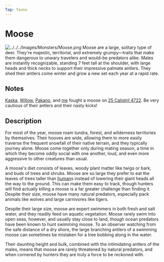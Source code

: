 ```yaml
---
Tag: fauna
---
```

# Moose
![../../../Images/Monsters/Moose.png](questforthefrozenflame/docs/Images/Monsters/Moose.png)
Moose are a large, solitary type of deer. They're majestic, territorial, and extremely grumpy—traits that make them dangerous to unwary travelers and would-be predators alike. Males are instantly recognizable, standing 7 feet tall at the shoulder, with large heads and thick necks to support their impressive palmate antlers. They shed their antlers come winter and grow a new set each year at a rapid rate.  

## Notes
[Kaska](questforthefrozenflame/docs/Backstory/NPCs/People/Broken-Tusk/Party-Members/Kaska.md), [Willow](questforthefrozenflame/docs/Backstory/NPCs/People/Broken-Tusk/Party-Members/Willow.md), [Pakano](questforthefrozenflame/docs/Backstory/NPCs/People/Broken-Tusk/Pakano.md), and [me](questforthefrozenflame/docs/Backstory/NPCs/People/Broken-Tusk/Party-Members/Xiat.md) fought a moose on [25 Calistril 4722](questforthefrozenflame/docs/Playing-Notes/Session-1.md#25%20Calistril%204722). Be very cautious of their antlers and their nasty kicks!

## Description
For most of the year, moose roam tundra, forest, and wilderness territories by themselves. Their hooves are wide, allowing them to more easily traverse the frequent snowfall of their native terrain, and they typically journey alone. Moose come together only during mating season, a time in which they become oddly social with one another, loud, and even more aggressive to other creatures than usual.  
  
A moose's diet consists of leaves, woody plant matter like twigs or bark, and buds of trees and shrubs. Moose are so large they prefer to eat the leaves of trees taller than [human](questforthefrozenflame/docs/Backstory/Notions/Races/Human.md)s instead of lowering their giant heads all the way to the ground. This can make them easy to track, though hunters will find actually killing a moose is a far greater challenge than finding it. Despite their size, moose have many natural predators, especially pack animals like wolves and large carnivores like tigers. 
  
Despite their large size, moose are expert swimmers in both fresh and salt water, and they readily feed on aquatic vegetation. Moose rarely swim into open seas, however, and usually stay close to land, though ocean predators have been known to hunt swimming moose. To an observer watching from the safe distance of a dry shore, the large branching antlers of a swimming moose can sometimes be mistaken for a tree bobbing along in the water.

Their daunting height and bulk, combined with the intimidating antlers of the males, means that moose are rarely threatened by natural predators, and when cornered by hunters they are truly a force to be reckoned with.

